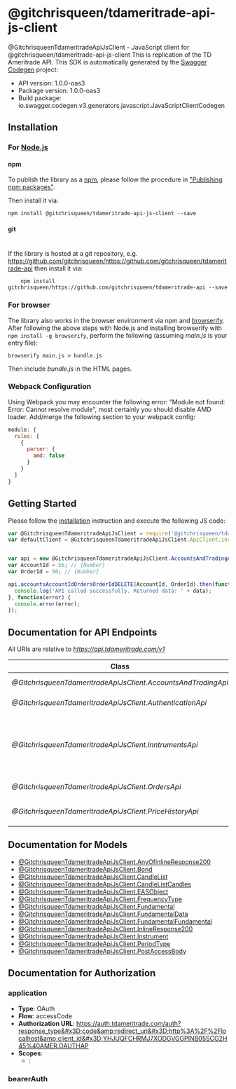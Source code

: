 # @gitchrisqueen/tdameritrade-api-js-client

@GitchrisqueenTdameritradeApiJsClient - JavaScript client for @gitchrisqueen/tdameritrade-api-js-client
This is replication of the TD Ameritrade API.
This SDK is automatically generated by the [Swagger Codegen](https://github.com/swagger-api/swagger-codegen) project:

- API version: 1.0.0-oas3
- Package version: 1.0.0-oas3
- Build package: io.swagger.codegen.v3.generators.javascript.JavaScriptClientCodegen

## Installation

### For [Node.js](https://nodejs.org/)

#### npm

To publish the library as a [npm](https://www.npmjs.com/),
please follow the procedure in ["Publishing npm packages"](https://docs.npmjs.com/getting-started/publishing-npm-packages).

Then install it via:

```shell
npm install @gitchrisqueen/tdameritrade-api-js-client --save
```

#### git
#
If the library is hosted at a git repository, e.g.
https://github.com/gitchrisqueen/https://github.com/gitchrisqueen/tdameritrade-api
then install it via:

```shell
    npm install gitchrisqueen/https://github.com/gitchrisqueen/tdameritrade-api --save
```

### For browser

The library also works in the browser environment via npm and [browserify](http://browserify.org/). After following
the above steps with Node.js and installing browserify with `npm install -g browserify`,
perform the following (assuming *main.js* is your entry file):

```shell
browserify main.js > bundle.js
```

Then include *bundle.js* in the HTML pages.

### Webpack Configuration

Using Webpack you may encounter the following error: "Module not found: Error:
Cannot resolve module", most certainly you should disable AMD loader. Add/merge
the following section to your webpack config:

```javascript
module: {
  rules: [
    {
      parser: {
        amd: false
      }
    }
  ]
}
```

## Getting Started

Please follow the [installation](#installation) instruction and execute the following JS code:

```javascript
var @GitchrisqueenTdameritradeApiJsClient = require('@gitchrisqueen/tdameritrade-api-js-client');
var defaultClient = @GitchrisqueenTdameritradeApiJsClient.ApiClient.instance;


var api = new @GitchrisqueenTdameritradeApiJsClient.AccountsAndTradingApi()
var AccountId = 56; // {Number} 
var OrderId = 56; // {Number} 

api.accountsAccountIdOrdersOrderIdDELETE(AccountId, OrderId).then(function(data) {
  console.log('API called successfully. Returned data: ' + data);
}, function(error) {
  console.error(error);
});

```

## Documentation for API Endpoints

All URIs are relative to *https://api.tdameritrade.com/v1*

Class | Method | HTTP request | Description
------------ | ------------- | ------------- | -------------
*@GitchrisqueenTdameritradeApiJsClient.AccountsAndTradingApi* | [**accountsAccountIdOrdersOrderIdDELETE**](docs/AccountsAndTradingApi.md#accountsAccountIdOrdersOrderIdDELETE) | **DELETE** /accounts/{accountId}/orders/{orderId} | Cancel Order
*@GitchrisqueenTdameritradeApiJsClient.AuthenticationApi* | [**oauth2TokenPOST**](docs/AuthenticationApi.md#oauth2TokenPOST) | **POST** /oauth2/token | Post Access Token
*@GitchrisqueenTdameritradeApiJsClient.InntrumentsApi* | [**instrumentsGET**](docs/InntrumentsApi.md#instrumentsGET) | **GET** /instruments | Searh or retrieve instument data, including fundamental data
*@GitchrisqueenTdameritradeApiJsClient.OrdersApi* | [**accountsAccountIdOrdersOrderIdDELETE**](docs/OrdersApi.md#accountsAccountIdOrdersOrderIdDELETE) | **DELETE** /accounts/{accountId}/orders/{orderId} | Cancel Order
*@GitchrisqueenTdameritradeApiJsClient.PriceHistoryApi* | [**marketdataSymbolPricehistoryGET**](docs/PriceHistoryApi.md#marketdataSymbolPricehistoryGET) | **GET** /marketdata/{symbol}/pricehistory | Get price history for a symbol

## Documentation for Models

 - [@GitchrisqueenTdameritradeApiJsClient.AnyOfinlineResponse200](docs/AnyOfinlineResponse200.md)
 - [@GitchrisqueenTdameritradeApiJsClient.Bond](docs/Bond.md)
 - [@GitchrisqueenTdameritradeApiJsClient.CandleList](docs/CandleList.md)
 - [@GitchrisqueenTdameritradeApiJsClient.CandleListCandles](docs/CandleListCandles.md)
 - [@GitchrisqueenTdameritradeApiJsClient.EASObject](docs/EASObject.md)
 - [@GitchrisqueenTdameritradeApiJsClient.FrequencyType](docs/FrequencyType.md)
 - [@GitchrisqueenTdameritradeApiJsClient.Fundamental](docs/Fundamental.md)
 - [@GitchrisqueenTdameritradeApiJsClient.FundamentalData](docs/FundamentalData.md)
 - [@GitchrisqueenTdameritradeApiJsClient.FundamentalFundamental](docs/FundamentalFundamental.md)
 - [@GitchrisqueenTdameritradeApiJsClient.InlineResponse200](docs/InlineResponse200.md)
 - [@GitchrisqueenTdameritradeApiJsClient.Instrument](docs/Instrument.md)
 - [@GitchrisqueenTdameritradeApiJsClient.PeriodType](docs/PeriodType.md)
 - [@GitchrisqueenTdameritradeApiJsClient.PostAccessBody](docs/PostAccessBody.md)

## Documentation for Authorization


### application

- **Type**: OAuth
- **Flow**: accessCode
- **Authorization URL**: https://auth.tdameritrade.com/auth?response_type&#x3D;code&amp;redirect_uri&#x3D;http%3A%2F%2Flocalhost&amp;client_id&#x3D;YHJUQFCHRMJ7XODGVGGPINB05SCG2H45%40AMER.OAUTHAP
- **Scopes**: 
  - : 

### bearerAuth


